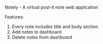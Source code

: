 Notely - A virtual post-it note web application 

Features: 
1) Every note includes title and body section 
2) Add notes to dashboard 
3) Delete notes from dashboard 


